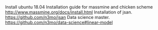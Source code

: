 Install ubuntu 18.04
Installation guide for massmine and chicken scheme
 http://www.massmine.org/docs/install.html
Installation of jsan.
https://github.com/n3mo/jsan
Data science master.
https://github.com/n3mo/data-science#linear-model
